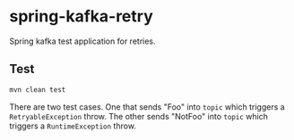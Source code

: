 # spring-kafka-retry


Spring kafka test application for retries.

## Test

```sh
mvn clean test
```

There are two test cases. One that sends "Foo" into `topic` which triggers
a `RetryableException` throw. The other sends "NotFoo" into `topic` which triggers
a `RuntimeException` throw.
